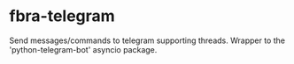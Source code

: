 # fbra-telegram
Send messages/commands to telegram supporting threads. Wrapper to the 'python-telegram-bot' asyncio package.
